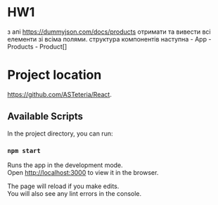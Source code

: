 # HW1
з апі https://dummyjson.com/docs/products отримати та вивести всі елементи зі всіма полями.
структура компонентів наступна -
App - Products - Product[]




# Project location

https://github.com/ASTeteria/React.

## Available Scripts

In the project directory, you can run:

### `npm start`

Runs the app in the development mode.\
Open [http://localhost:3000](http://localhost:3000) to view it in the browser.

The page will reload if you make edits.\
You will also see any lint errors in the console.


